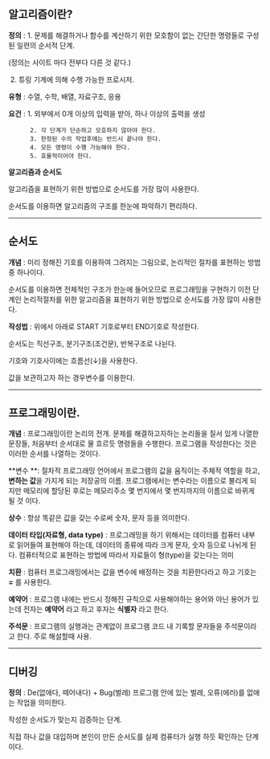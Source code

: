 ## 알고리즘이란?

**정의** : 1. 문제를 해결하거나 함수를 계산하기 위한 모호함이 없는 간단한 명령들로 구성된 일련의 순서적 단계.

 (정의는 사이트 마다 전부다 다른 것 같다.)

​		  2. 튜링 기계에 의해 수행 가능한 프로시저. 

**유형** : 수열, 수학, 배열, 자료구조, 응용

**요건** : 1. 외부에서 0개 이상의 입력을 받아, 하나 이상의 출력을 생성

		  2. 각 단계가 단순하고 모호하지 않아야 한다.
   		  3. 한정된 수의 작업후에는 반드시 끝나야 한다.
   		  4. 모든 명령이 수행 가능해야 한다.
   		  5. 효율적이어야 한다.

**알고리즘과 순서도**

알고리즘을 표현하기 위한 방법으로 순서도를 가장 많이 사용한다.

순서도를 이용하면 알고리즘의 구조를 한눈에 파악하기 편리하다.

---

## 순서도

**개념** : 미리 정해진 기호를 이용하여 그려지는 그림으로, 논리적인 절차를 표현하는 방법중 하나이다.

순서도를 이용하면 전체적인 구조가 한눈에 들어오므로 프로그래밍을 구현하기 이전 단계인 논리적절차를 위한 알고리즘을 표현하기 위한 방법으로 순서도를 가장 많이 사용한다. 

**작성법** : 위에서 아래로 START 기호로부터 END기호로 작성한다. 

순서도는 직선구조, 분기구조(조건문), 반복구조로 나뉜다. 

기호와 기호사이에는 흐름선(↓)을 사용한다.

값을 보관하고자 하는 경우변수를 이용한다. 

---

## 프로그래밍이란.

**개념** : 프로그래밍이란 논리의 전개. 문제를 해결하고자하는 논리들을 질서 있게 나열한 문장들, 처음부터 순서대로 물 흐르듯 명령들을 수행한다. 프로그램을 작성한다는 것은 이러한 순서를 나열하는 것이다. 

**변수 **: 절차적 프로그래밍 언어에서 프로그램의 값을 움직이는 주체적 역할을 하고, **변하는 값**을 가지게 되는 저장공의 이름. 프로그램에서는 변수라는 이름으로 불리게 되지만 메모리에 할당된 후로는 메모리주소 몇 번지에서 몇 번지까지의 이름으로 바뀌게 될 것 이다. 

**상수** : 항상 똑같은 값을 갖는 수로써 숫자, 문자 등을 의미한다.

**데이터 타입(자료형, data type)** : 프로그래밍을 하기 위해서는 데이터를 컴퓨터 내부로 읽어들여 표현해야 하는데, 데이터의 종류에 따라 크게 문자, 숫자 등으로 나뉘게 된다. 컴퓨터적으로 표현하는 방법에 따라서 자료들이 형(type)을 갖는다는 의미 

**치환** : 컴퓨터 프로그래밍에서는 값을 변수에 배정하는 것을 치환한다라고 하고 기호는 **=** 를 사용한다. 

**예약어** : 프로그램 내에는 반드시 정해진 규칙으로 사용해야하는 용어와 아닌 용어가 있는데 전자는 **예약어** 라고 하고 후자는 **식별자** 라고 한다.  

**주석문** : 프로그램의 실행과는 관계없이 프로그램 코드 내 기록할 문자들을 주석문이라고 한다. 주로 해설할때 사용. 

---

## 디버깅

**정의** : De(없애다, 떼어내다) + Bug(벌레)  프로그램 안에 있는 벌레, 오류(에러)를 없애는 작업을 의미한다.

작성한 순서도가 맞는지 검증하는 단계.

직접 하나 값을 대입하며 본인이 만든 순서도를 실제 컴퓨터가 실행 하듯 확인하는 단계이다. 


